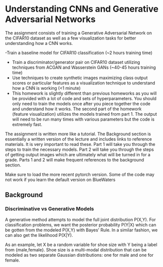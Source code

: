 # Understanding CNNs and Generative Adversarial Networks

The assignment consists of training a Generative Adversarial Network on the CIFAR10 dataset as well as a few visualization tasks for better understanding how a CNN works.

-Train a baseline model for CIFAR10 classification (~2 hours training time)
- Train a discriminator/generator pair on CIFAR10 dataset utilizing techniques from ACGAN and Wasserstein GANs (~40-45 hours training time)
- Use techniques to create synthetic images maximizing class output scores or particular features as a visualization technique to understand how a CNN is working (<1 minute)
- This homework is slightly different than previous homeworks as you will be provided with a lot of code and sets of hyperparameters. You should only need to train the models once after you piece together the code and understand how it works. The second part of the homework (feature visualization) utilizes the models trained from part 1. The output will need to be run many times with various parameters but the code is extremely fast.

The assignment is written more like a tutorial. The Background section is essentially a written version of the lecture and includes links to reference materials. It is very important to read these. Part 1 will take you through the steps to train the necessary models. Part 2 will take you through the steps of getting output images which are ultimately what will be turned in for a grade. Parts 1 and 2 will make frequent references to the background section.

Make sure to load the more recent pytorch version. Some of the code may not work if you learn the default version on BlueWaters

## Background
### Discriminative vs Generative Models
A generative method attempts to model the full joint distribution P(X,Y). For classification problems, we want the posterior probability P(Y|X) which can be gotten from the modeled P(X,Y) with Bayes' Rule. In a similar fashion, we can also get the likelihood P(X|Y).

As an example, let X be a random variable for shoe size with Y being a label from {male,female}. Shoe size is a multi-modal distribution that can be modeled as two separate Gaussian distributions: one for male and one for female.

